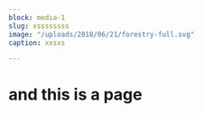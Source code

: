```yaml
---
block: media-1
slug: xssssssss
image: "/uploads/2018/06/21/forestry-full.svg"
caption: xxsxs

---
```

# and this is a page